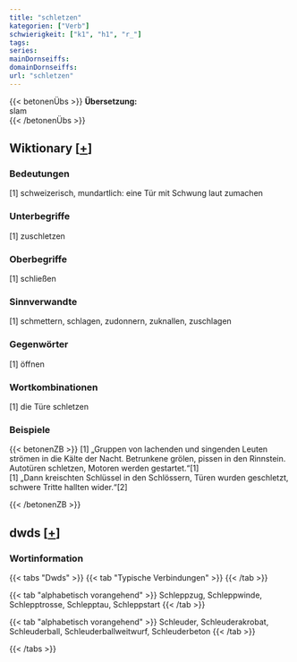 ```yaml
---
title: "schletzen"
kategorien: ["Verb"]
schwierigkeit: ["k1", "h1", "r_"]
tags:
series:
mainDornseiffs:
domainDornseiffs:
url: "schletzen"
---
```


{{< betonenÜbs >}}
**Übersetzung:**  
slam  
{{< /betonenÜbs >}}

## Wiktionary [[+](https://de.wiktionary.org/wiki/schletzen)]

### Bedeutungen
[1] schweizerisch, mundartlich: eine Tür mit Schwung laut zumachen  

### Unterbegriffe
[1] zuschletzen  

### Oberbegriffe
[1] schließen  

### Sinnverwandte
[1] schmettern, schlagen, zudonnern, zuknallen, zuschlagen  

### Gegenwörter
[1] öffnen  

### Wortkombinationen
[1] die Türe schletzen  

### Beispiele
{{< betonenZB >}}
[1] „Gruppen von lachenden und singenden Leuten strömen in die Kälte der Nacht. Betrunkene grölen, pissen in den Rinnstein. Autotüren schletzen, Motoren werden gestartet.“[1]  
[1] „Dann kreischten Schlüssel in den Schlössern, Türen wurden geschletzt, schwere Tritte hallten wider.“[2]  

{{< /betonenZB >}}


## dwds [[+](https://www.dwds.de/wb/schletzen)]

### Wortinformation
{{< tabs "Dwds" >}}
{{< tab "Typische Verbindungen" >}}
{{< /tab >}}

{{< tab "alphabetisch vorangehend" >}}
Schleppzug, Schleppwinde, Schlepptrosse, Schlepptau, Schleppstart
{{< /tab >}}

{{< tab "alphabetisch vorangehend" >}}
Schleuder, Schleuderakrobat, Schleuderball, Schleuderballweitwurf, Schleuderbeton
{{< /tab >}}

{{< /tabs >}}

